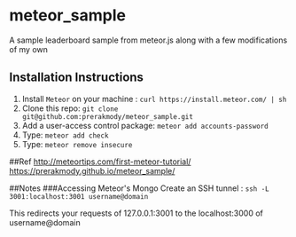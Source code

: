 # meteor_sample
A sample leaderboard sample from meteor.js along with a few modifications of my own

## Installation Instructions
1. Install `Meteor` on your machine : `curl https://install.meteor.com/ | sh`
2. Clone this repo: `git clone git@github.com:prerakmody/meteor_sample.git`
3. Add a user-access control package: `meteor add accounts-password`
4. Type: `meteor add check`
5. Type: `meteor remove insecure`

##Ref
http://meteortips.com/first-meteor-tutorial/
https://prerakmody.github.io/meteor_sample/

##Notes
###Accessing Meteor's Mongo
Create an SSH tunnel : `ssh -L 3001:localhost:3001 username@domain`

This redirects your requests of 127.0.0.1:3001 to the localhost:3000 of username@domain
